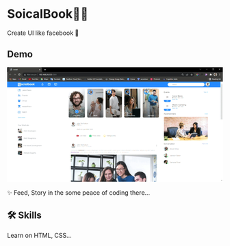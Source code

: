 # SoicalBook🧑‍💻

Create UI like facebook 💬
## Demo
![SocialBook](image/socialBook.gif)

✨ Feed, Story in the some peace of coding there...

## 🛠 Skills
 Learn on HTML, CSS...
